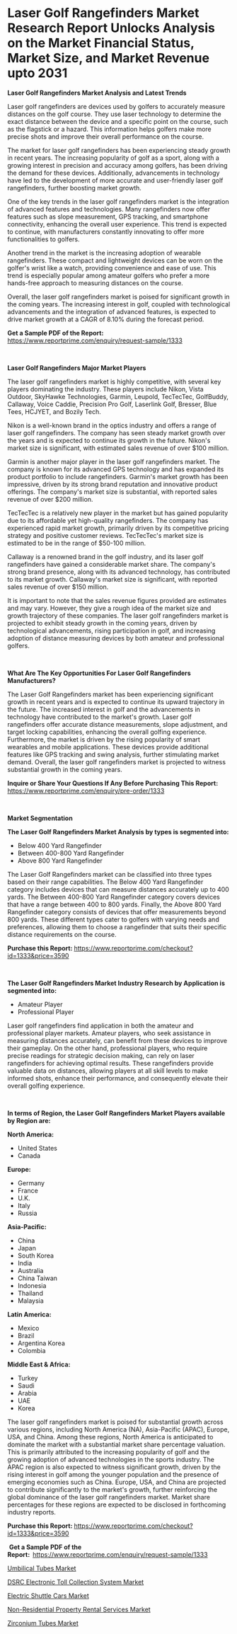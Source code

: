 <p><h1>Laser Golf Rangefinders Market Research Report Unlocks Analysis on the Market Financial Status, Market Size, and Market Revenue upto 2031</h1></p><p><strong>Laser Golf Rangefinders Market Analysis and Latest Trends</strong></p>
<p><p>Laser golf rangefinders are devices used by golfers to accurately measure distances on the golf course. They use laser technology to determine the exact distance between the device and a specific point on the course, such as the flagstick or a hazard. This information helps golfers make more precise shots and improve their overall performance on the course.</p><p>The market for laser golf rangefinders has been experiencing steady growth in recent years. The increasing popularity of golf as a sport, along with a growing interest in precision and accuracy among golfers, has been driving the demand for these devices. Additionally, advancements in technology have led to the development of more accurate and user-friendly laser golf rangefinders, further boosting market growth.</p><p>One of the key trends in the laser golf rangefinders market is the integration of advanced features and technologies. Many rangefinders now offer features such as slope measurement, GPS tracking, and smartphone connectivity, enhancing the overall user experience. This trend is expected to continue, with manufacturers constantly innovating to offer more functionalities to golfers.</p><p>Another trend in the market is the increasing adoption of wearable rangefinders. These compact and lightweight devices can be worn on the golfer's wrist like a watch, providing convenience and ease of use. This trend is especially popular among amateur golfers who prefer a more hands-free approach to measuring distances on the course.</p><p>Overall, the laser golf rangefinders market is poised for significant growth in the coming years. The increasing interest in golf, coupled with technological advancements and the integration of advanced features, is expected to drive market growth at a CAGR of 8.10% during the forecast period.</p></p>
<p><strong>Get a Sample PDF of the Report:&nbsp;</strong> <a href="https://www.reportprime.com/enquiry/request-sample/1333">https://www.reportprime.com/enquiry/request-sample/1333</a></p>
<p>&nbsp;</p>
<p><strong>Laser Golf Rangefinders Major Market Players</strong></p>
<p><p>The laser golf rangefinders market is highly competitive, with several key players dominating the industry. These players include Nikon, Vista Outdoor, SkyHawke Technologies, Garmin, Leupold, TecTecTec, GolfBuddy, Callaway, Voice Caddie, Precision Pro Golf, Laserlink Golf, Bresser, Blue Tees, HCJYET, and Bozily Tech. </p><p>Nikon is a well-known brand in the optics industry and offers a range of laser golf rangefinders. The company has seen steady market growth over the years and is expected to continue its growth in the future. Nikon's market size is significant, with estimated sales revenue of over $100 million.</p><p>Garmin is another major player in the laser golf rangefinders market. The company is known for its advanced GPS technology and has expanded its product portfolio to include rangefinders. Garmin's market growth has been impressive, driven by its strong brand reputation and innovative product offerings. The company's market size is substantial, with reported sales revenue of over $200 million.</p><p>TecTecTec is a relatively new player in the market but has gained popularity due to its affordable yet high-quality rangefinders. The company has experienced rapid market growth, primarily driven by its competitive pricing strategy and positive customer reviews. TecTecTec's market size is estimated to be in the range of $50-100 million.</p><p>Callaway is a renowned brand in the golf industry, and its laser golf rangefinders have gained a considerable market share. The company's strong brand presence, along with its advanced technology, has contributed to its market growth. Callaway's market size is significant, with reported sales revenue of over $150 million.</p><p>It is important to note that the sales revenue figures provided are estimates and may vary. However, they give a rough idea of the market size and growth trajectory of these companies. The laser golf rangefinders market is projected to exhibit steady growth in the coming years, driven by technological advancements, rising participation in golf, and increasing adoption of distance measuring devices by both amateur and professional golfers.</p></p>
<p>&nbsp;</p>
<p><strong>What Are The Key Opportunities For Laser Golf Rangefinders Manufacturers?</strong></p>
<p><p>The Laser Golf Rangefinders market has been experiencing significant growth in recent years and is expected to continue its upward trajectory in the future. The increased interest in golf and the advancements in technology have contributed to the market's growth. Laser golf rangefinders offer accurate distance measurements, slope adjustment, and target locking capabilities, enhancing the overall golfing experience. Furthermore, the market is driven by the rising popularity of smart wearables and mobile applications. These devices provide additional features like GPS tracking and swing analysis, further stimulating market demand. Overall, the laser golf rangefinders market is projected to witness substantial growth in the coming years.</p></p>
<p><strong>Inquire or Share Your Questions If Any Before Purchasing This Report:</strong> <a href="https://www.reportprime.com/enquiry/pre-order/1333">https://www.reportprime.com/enquiry/pre-order/1333</a></p>
<p>&nbsp;</p>
<p><strong>Market Segmentation</strong></p>
<p><strong>The Laser Golf Rangefinders Market Analysis by types is segmented into:</strong></p>
<p><ul><li>Below 400 Yard Rangefinder</li><li>Between 400-800 Yard Rangefinder</li><li>Above 800 Yard Rangefinder</li></ul></p>
<p><p>The Laser Golf Rangefinders market can be classified into three types based on their range capabilities. The Below 400 Yard Rangefinder category includes devices that can measure distances accurately up to 400 yards. The Between 400-800 Yard Rangefinder category covers devices that have a range between 400 to 800 yards. Finally, the Above 800 Yard Rangefinder category consists of devices that offer measurements beyond 800 yards. These different types cater to golfers with varying needs and preferences, allowing them to choose a rangefinder that suits their specific distance requirements on the course.</p></p>
<p><strong>Purchase this Report:&nbsp;</strong><a href="https://www.reportprime.com/checkout?id=1333&price=3590">https://www.reportprime.com/checkout?id=1333&price=3590</a></p>
<p>&nbsp;</p>
<p><strong>The Laser Golf Rangefinders Market Industry Research by Application is segmented into:</strong></p>
<p><ul><li>Amateur Player</li><li>Professional Player</li></ul></p>
<p><p>Laser golf rangefinders find application in both the amateur and professional player markets. Amateur players, who seek assistance in measuring distances accurately, can benefit from these devices to improve their gameplay. On the other hand, professional players, who require precise readings for strategic decision making, can rely on laser rangefinders for achieving optimal results. These rangefinders provide valuable data on distances, allowing players at all skill levels to make informed shots, enhance their performance, and consequently elevate their overall golfing experience.</p></p>
<p>&nbsp;</p>
<p><strong>In terms of Region, the Laser Golf Rangefinders Market Players available by Region are:</strong></p>
<p>
    <p> <strong> North America: </strong>
        <ul>
            <li>United States</li>
            <li>Canada</li>
        </ul>
        </p> 
    <p> <strong> Europe: </strong>
        <ul>
            <li>Germany</li>
            <li>France</li>
            <li>U.K.</li>
            <li>Italy</li>
            <li>Russia</li>
        </ul>
        </p> 
    <p> <strong> Asia-Pacific: </strong>
        <ul>
            <li>China</li>
            <li>Japan</li>
            <li>South Korea</li>
            <li>India</li>
            <li>Australia</li>
            <li>China Taiwan</li>
            <li>Indonesia</li>
            <li>Thailand</li>
            <li>Malaysia</li>
        </ul>
        </p> 
    <p> <strong> Latin America: </strong>
        <ul>
            <li>Mexico</li>
            <li>Brazil</li>
            <li>Argentina Korea</li>
            <li>Colombia</li>
        </ul>
        </p> 
    <p> <strong> Middle East & Africa: </strong>
        <ul>
            <li>Turkey</li>
            <li>Saudi</li>
            <li>Arabia</li>
            <li>UAE</li>
            <li>Korea</li>
        </ul>
    </p>
    </p>
<p><p>The laser golf rangefinders market is poised for substantial growth across various regions, including North America (NA), Asia-Pacific (APAC), Europe, USA, and China. Among these regions, North America is anticipated to dominate the market with a substantial market share percentage valuation. This is primarily attributed to the increasing popularity of golf and the growing adoption of advanced technologies in the sports industry. The APAC region is also expected to witness significant growth, driven by the rising interest in golf among the younger population and the presence of emerging economies such as China. Europe, USA, and China are projected to contribute significantly to the market's growth, further reinforcing the global dominance of the laser golf rangefinders market. Market share percentages for these regions are expected to be disclosed in forthcoming industry reports.</p></p>
<p><strong>Purchase this Report: </strong><a href="https://www.reportprime.com/checkout?id=1333&price=3590">https://www.reportprime.com/checkout?id=1333&price=3590</a></p>
<p>&nbsp;<strong>Get a Sample PDF of the Report:&nbsp;&nbsp;</strong><a href="https://www.reportprime.com/enquiry/request-sample/1333">https://www.reportprime.com/enquiry/request-sample/1333</a></p>
<p><strong></strong></p>
<p><p><a href="https://medium.com/@ameliahaleyi77567/umbilical-tubes-market-size-cagr-trends-2024-2030-2d32609f031e">Umbilical Tubes Market</a></p><p><a href="https://github.com/bonganingubeni/Market-Research-Report-List-1/blob/main/dsrc-electronic-toll-collection-system-market.md">DSRC Electronic Toll Collection System Market</a></p><p><a href="https://medium.com/@marvinwalsh8546/electric-shuttle-cars-market-share-evolution-and-market-growth-trends-2024-2031-914ca1074c76">Electric Shuttle Cars Market</a></p><p><a href="https://github.com/Hassanmeister/Market-Research-Report-List-1/blob/main/non-residential-property-rental-services-market.md">Non-Residential Property Rental Services Market</a></p><p><a href="https://medium.com/@ameliahaleyi77567/decoding-zirconium-tubes-market-metrics-market-share-trends-and-growth-patterns-bf5284202adb">Zirconium Tubes Market</a></p></p>